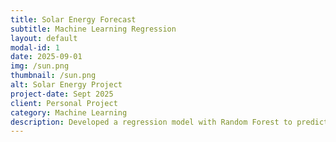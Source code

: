 ```yaml
---
title: Solar Energy Forecast
subtitle: Machine Learning Regression
layout: default
modal-id: 1
date: 2025-09-01
img: /sun.png
thumbnail: /sun.png
alt: Solar Energy Project
project-date: Sept 2025
client: Personal Project
category: Machine Learning
description: Developed a regression model with Random Forest to predict solar energy (kWh) using climate and radiation data. Built an interactive FastAPI + Streamlit dashboard and containerized the full solution with Docker.
---
```


